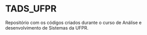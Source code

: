 # TADS_UFPR
Repositório com os códigos criados durante o curso de Análise e desenvolvimento de Sistemas da UFPR.
